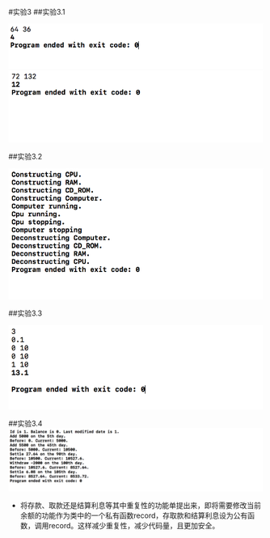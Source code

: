 #实验3
##实验3.1

![lab3_1_1](lab3_1_1.png)
![lab3_1_2](lab3_1_2.png)

##实验3.2

![lab3_2](lab3_2.png)

##实验3.3

![lab3_3](lab3_3.png)

##实验3.4
![lab3_4](lab3_4.png)

- 将存款、取款还是结算利息等其中重复性的功能单提出来，即将需要修改当前余额的功能作为类中的一个私有函数record，存取款和结算利息设为公有函数，调用record。这样减少重复性，减少代码量，且更加安全。